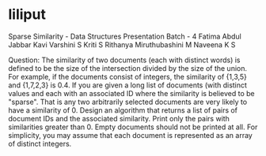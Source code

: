 # liliput
Sparse Similarity - Data Structures Presentation
Batch - 4
  Fatima Abdul Jabbar
  Kavi Varshini S
  Kriti S Rithanya
  Miruthubashini M
  Naveena K S
  
Question:
     The similarity of two documents (each with distinct words) is defined to be the size of the intersection divided by the size of the union. 
     For example, if the documents consist of integers, the similarity of {1,3,5} and {1,7,2,3} is 0.4.
     If you are given a long list of documents (with distinct values and each with an associated ID where the similarity is believed to be "sparse". 
     That is any two arbitrarily selected documents are very likely to have a similarity of 0. 
     Design an algorithm that returns a list of pairs of document IDs and the associated similarity. 
     Print only the pairs with similarities greater than 0. Empty documents should not be printed at all. 
     For simplicity, you may assume that each document is represented as an array of distinct integers.


